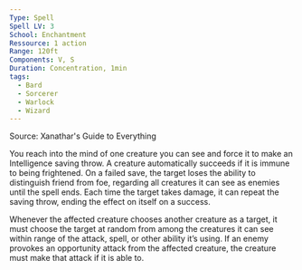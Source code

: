 ```yaml
---
Type: Spell
Spell LV: 3
School: Enchantment
Ressource: 1 action
Range: 120ft
Components: V, S
Duration: Concentration, 1min
tags:
  - Bard
  - Sorcerer
  - Warlock
  - Wizard
---
```

Source: Xanathar's Guide to Everything

You reach into the mind of one creature you can see and force it to make an Intelligence saving throw. A creature automatically succeeds if it is immune to being frightened. On a failed save, the target loses the ability to distinguish friend from foe, regarding all creatures it can see as enemies until the spell ends. Each time the target takes damage, it can repeat the saving throw, ending the effect on itself on a success.

Whenever the affected creature chooses another creature as a target, it must choose the target at random from among the creatures it can see within range of the attack, spell, or other ability it’s using. If an enemy provokes an opportunity attack from the affected creature, the creature must make that attack if it is able to.